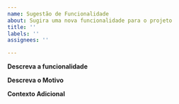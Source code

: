 ```yaml
---
name: Sugestão de Funcionalidade
about: Sugira uma nova funcionalidade para o projeto
title: ''
labels: ''
assignees: ''

---
```


**Descreva a funcionalidade**
<!-- Uma descrição da funcionalidade e suas características mais importantes. -->

**Descreva o Motivo**
<!-- Porque deveríamos implementar isso? -->

**Contexto Adicional**
<!-- Qualquer outra informação útil ou imagem que ajude a descrever a funcionalidade  -->
